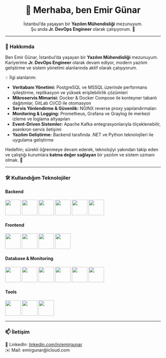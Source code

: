 <h1 align="center">👋 Merhaba, ben Emir Günar</h1>

<p align="center">
  İstanbul’da yaşayan bir <b>Yazılım Mühendisliği</b> mezunuyum.<br>
  Şu anda <b>Jr. DevOps Engineer</b> olarak çalışıyorum. 🚀
</p>

---

### 🚀 Hakkımda  

Ben Emir Günar, İstanbul’da yaşayan bir **Yazılım Mühendisliği** mezunuyum.  
Kariyerime **Jr. DevOps Engineer** olarak devam ediyor, modern yazılım geliştirme ve sistem yönetimi alanlarında aktif olarak çalışıyorum.  

💡 İlgi alanlarım:  
- **Veritabanı Yönetimi:** PostgreSQL ve MSSQL üzerinde performans iyileştirme, replikasyon ve yüksek erişilebilirlik çözümleri  
- **Mikroservis Mimarisi:** Docker & Docker Compose ile konteyner tabanlı dağıtımlar, GitLab CI/CD ile otomasyon  
- **Servis Yönlendirme & Güvenlik:** NGINX reverse proxy yapılandırmaları  
- **Monitoring & Logging:** Prometheus, Grafana ve Graylog ile merkezi izleme ve loglama altyapıları  
- **Event-Driven Sistemler:** Apache Kafka entegrasyonlarıyla ölçeklenebilir, asenkron servis iletişimi  
- **Yazılım Geliştirme:** Backend tarafında .NET ve Python teknolojileri ile uygulama geliştirme  

Hedefim; sürekli öğrenmeye devam ederek, teknolojiyi yakından takip eden ve çalıştığı kurumlara **katma değer sağlayan** bir yazılım ve sistem uzmanı olmak. 🚀

---

### 🛠️ Kullandığım Teknolojiler

#### Backend
<p>
  <img src="https://cdn.jsdelivr.net/gh/devicons/devicon/icons/linux/linux-original.svg" width="50"/>
  <img src="https://cdn.jsdelivr.net/gh/devicons/devicon/icons/docker/docker-original.svg" width="50"/>
  <img src="https://cdn.jsdelivr.net/gh/devicons/devicon/icons/nginx/nginx-original.svg" width="50"/>
  <img src="https://cdn.jsdelivr.net/gh/devicons/devicon/icons/gitlab/gitlab-original.svg" width="50"/>
  <img src="https://cdn.jsdelivr.net/gh/devicons/devicon/icons/azure/azure-original.svg" width="50"/>
  <img src="https://cdn.jsdelivr.net/gh/devicons/devicon/icons/github/github-original.svg" width="50"/>
</p>

#### Frontend
<p>
  <img src="https://cdn.jsdelivr.net/gh/devicons/devicon/icons/react/react-original.svg" width="50"/>
  <img src="https://cdn.jsdelivr.net/gh/devicons/devicon/icons/javascript/javascript-original.svg" width="50"/>
  <img src="https://cdn.jsdelivr.net/gh/devicons/devicon/icons/flutter/flutter-original.svg" width="50"/>
  <img src="https://cdn.jsdelivr.net/gh/devicons/devicon/icons/android/android-original.svg" width="50"/>
</p>

#### Database & Monitoring
<p>
  <img src="https://cdn.jsdelivr.net/gh/devicons/devicon/icons/postgresql/postgresql-original.svg" width="50"/>
  <img src="https://cdn.jsdelivr.net/gh/devicons/devicon/icons/microsoftsqlserver/microsoftsqlserver-plain.svg" width="50"/>
  <img src="https://cdn.jsdelivr.net/gh/devicons/devicon/icons/oracle/oracle-original.svg" width="50"/>
  <img src="https://cdn.jsdelivr.net/gh/devicons/devicon/icons/apachekafka/apachekafka-original.svg" width="50"/>
  <img src="https://cdn.jsdelivr.net/gh/devicons/devicon/icons/prometheus/prometheus-original.svg" width="50"/>
  <img src="https://cdn.jsdelivr.net/gh/devicons/devicon/icons/grafana/grafana-original.svg" width="50"/>
</p>

#### Tools
<p>
  <img src="https://cdn.jsdelivr.net/gh/devicons/devicon/icons/intellij/intellij-original.svg" width="50"/>
  <img src="https://cdn.jsdelivr.net/gh/devicons/devicon/icons/vscode/vscode-original.svg" width="50"/>
  <img src="https://cdn.jsdelivr.net/gh/devicons/devicon/icons/visualstudio/visualstudio-plain.svg" width="50"/>
</p>

---

### 📫 İletişim
<p>
💼 LinkedIn: <a href="https://linkedin.com/in/emirgunar">linkedin.com/in/emirgunar</a><br>
✉️ Mail: emirgunar@icloud.com
</p>
